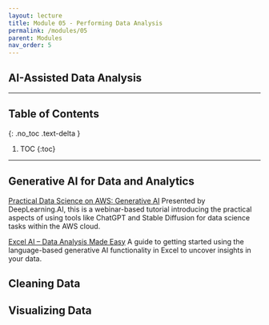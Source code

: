 ```yaml
---
layout: lecture
title: Module 05 - Performing Data Analysis
permalink: /modules/05
parent: Modules
nav_order: 5
---
```


## AI-Assisted Data Analysis

---

## Table of Contents
{: .no_toc .text-delta }

1. TOC
{:toc}

---


## Generative AI for Data and Analytics

[Practical Data Science on AWS: Generative AI](https://www.youtube.com/watch?v=ChGx_wK7VaE)
Presented by DeepLearning.AI, this is a webinar-based tutorial introducing the practical aspects of using tools like ChatGPT and Stable Diffusion for data science tasks within the AWS cloud.

[Excel AI – Data Analysis Made Easy](https://www.youtube.com/watch?v=b-cFv2DvEqE)
A guide to getting started using the language-based generative AI functionality in Excel to uncover insights in your data.


## Cleaning Data


## Visualizing Data
